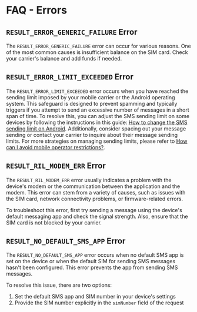 # FAQ - Errors

## `RESULT_ERROR_GENERIC_FAILURE` Error

The `RESULT_ERROR_GENERIC_FAILURE` error can occur for various reasons. One of the most common causes is insufficient balance on the SIM card. Check your carrier's balance and add funds if needed.

## `RESULT_ERROR_LIMIT_EXCEEDED` Error

The `RESULT_ERROR_LIMIT_EXCEEDED` error occurs when you have reached the sending limit imposed by your mobile carrier or the Android operating system. This safeguard is designed to prevent spamming and typically triggers if you attempt to send an excessive number of messages in a short span of time. To resolve this, you can adjust the SMS sending limit on some devices by following the instructions in this guide: [How to change the SMS sending limit on Android](https://www.xda-developers.com/change-sms-limit-android/). Additionally, consider spacing out your message sending or contact your carrier to inquire about their message sending limits. For more strategies on managing sending limits, please refer to [How can I avoid mobile operator restrictions?](./general.md#how-can-i-avoid-mobile-operator-restrictions).

## `RESULT_RIL_MODEM_ERR` Error

The `RESULT_RIL_MODEM_ERR` error usually indicates a problem with the device's modem or the communication between the application and the modem. This error can stem from a variety of causes, such as issues with the SIM card, network connectivity problems, or firmware-related errors.

To troubleshoot this error, first try sending a message using the device's default messaging app and check the signal strength. Also, ensure that the SIM card is not blocked by your carrier.

## `RESULT_NO_DEFAULT_SMS_APP` Error

The `RESULT_NO_DEFAULT_SMS_APP` error occurs when no default SMS app is set on the device or when the default SIM for sending SMS messages hasn't been configured. This error prevents the app from sending SMS messages.

To resolve this issue, there are two options:

1. Set the default SMS app and SIM number in your device's settings
2. Provide the SIM number explicitly in the `simNumber` field of the request
